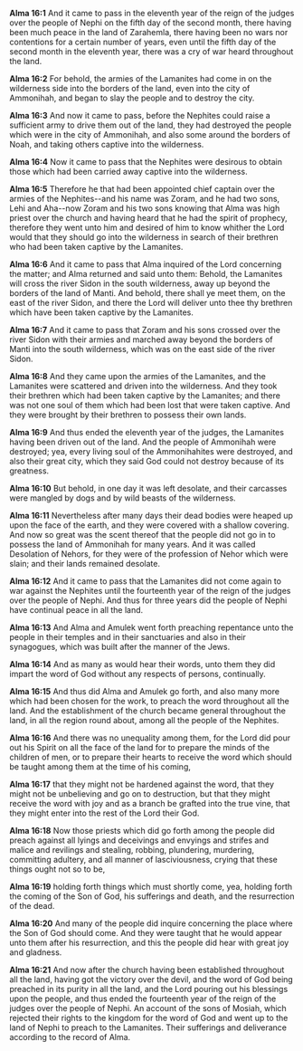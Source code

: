 **Alma 16:1** And it came to pass in the eleventh year of the reign of the judges over the people of Nephi on the fifth day of the second month, there having been much peace in the land of Zarahemla, there having been no wars nor contentions for a certain number of years, even until the fifth day of the second month in the eleventh year, there was a cry of war heard throughout the land.

**Alma 16:2** For behold, the armies of the Lamanites had come in on the wilderness side into the borders of the land, even into the city of Ammonihah, and began to slay the people and to destroy the city.

**Alma 16:3** And now it came to pass, before the Nephites could raise a sufficient army to drive them out of the land, they had destroyed the people which were in the city of Ammonihah, and also some around the borders of Noah, and taking others captive into the wilderness.

**Alma 16:4** Now it came to pass that the Nephites were desirous to obtain those which had been carried away captive into the wilderness.

**Alma 16:5** Therefore he that had been appointed chief captain over the armies of the Nephites--and his name was Zoram, and he had two sons, Lehi and Aha--now Zoram and his two sons knowing that Alma was high priest over the church and having heard that he had the spirit of prophecy, therefore they went unto him and desired of him to know whither the Lord would that they should go into the wilderness in search of their brethren who had been taken captive by the Lamanites.

**Alma 16:6** And it came to pass that Alma inquired of the Lord concerning the matter; and Alma returned and said unto them: Behold, the Lamanites will cross the river Sidon in the south wilderness, away up beyond the borders of the land of Manti. And behold, there shall ye meet them, on the east of the river Sidon, and there the Lord will deliver unto thee thy brethren which have been taken captive by the Lamanites.

**Alma 16:7** And it came to pass that Zoram and his sons crossed over the river Sidon with their armies and marched away beyond the borders of Manti into the south wilderness, which was on the east side of the river Sidon.

**Alma 16:8** And they came upon the armies of the Lamanites, and the Lamanites were scattered and driven into the wilderness. And they took their brethren which had been taken captive by the Lamanites; and there was not one soul of them which had been lost that were taken captive. And they were brought by their brethren to possess their own lands.

**Alma 16:9** And thus ended the eleventh year of the judges, the Lamanites having been driven out of the land. And the people of Ammonihah were destroyed; yea, every living soul of the Ammonihahites were destroyed, and also their great city, which they said God could not destroy because of its greatness.

**Alma 16:10** But behold, in one day it was left desolate, and their carcasses were mangled by dogs and by wild beasts of the wilderness.

**Alma 16:11** Nevertheless after many days their dead bodies were heaped up upon the face of the earth, and they were covered with a shallow covering. And now so great was the scent thereof that the people did not go in to possess the land of Ammonihah for many years. And it was called Desolation of Nehors, for they were of the profession of Nehor which were slain; and their lands remained desolate.

**Alma 16:12** And it came to pass that the Lamanites did not come again to war against the Nephites until the fourteenth year of the reign of the judges over the people of Nephi. And thus for three years did the people of Nephi have continual peace in all the land.

**Alma 16:13** And Alma and Amulek went forth preaching repentance unto the people in their temples and in their sanctuaries and also in their synagogues, which was built after the manner of the Jews.

**Alma 16:14** And as many as would hear their words, unto them they did impart the word of God without any respects of persons, continually.

**Alma 16:15** And thus did Alma and Amulek go forth, and also many more which had been chosen for the work, to preach the word throughout all the land. And the establishment of the church became general throughout the land, in all the region round about, among all the people of the Nephites.

**Alma 16:16** And there was no unequality among them, for the Lord did pour out his Spirit on all the face of the land for to prepare the minds of the children of men, or to prepare their hearts to receive the word which should be taught among them at the time of his coming,

**Alma 16:17** that they might not be hardened against the word, that they might not be unbelieving and go on to destruction, but that they might receive the word with joy and as a branch be grafted into the true vine, that they might enter into the rest of the Lord their God.

**Alma 16:18** Now those priests which did go forth among the people did preach against all lyings and deceivings and envyings and strifes and malice and revilings and stealing, robbing, plundering, murdering, committing adultery, and all manner of lasciviousness, crying that these things ought not so to be,

**Alma 16:19** holding forth things which must shortly come, yea, holding forth the coming of the Son of God, his sufferings and death, and the resurrection of the dead.

**Alma 16:20** And many of the people did inquire concerning the place where the Son of God should come. And they were taught that he would appear unto them after his resurrection, and this the people did hear with great joy and gladness.

**Alma 16:21** And now after the church having been established throughout all the land, having got the victory over the devil, and the word of God being preached in its purity in all the land, and the Lord pouring out his blessings upon the people, and thus ended the fourteenth year of the reign of the judges over the people of Nephi. An account of the sons of Mosiah, which rejected their rights to the kingdom for the word of God and went up to the land of Nephi to preach to the Lamanites. Their sufferings and deliverance according to the record of Alma.

